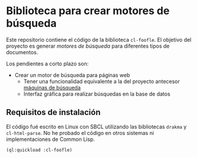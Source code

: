 # Biblioteca para crear motores de búsqueda

Este repositorio contiene el código de la biblioteca `cl-foofle`. El objetivo del proyecto es generar *motores de búsqueda* para diferentes tipos de documentos.

Los pendientes a corto plazo son:
- Crear un motor de búsqueda para páginas web
    * Tener una funcionalidad equivalente a la del proyecto antecesor [máquinas de búsqueda](https://github.com/uson-ia/maquinas-busqueda)
    * Interfaz gráfica para realizar búsquedas en la base de datos

## Requisitos de instalación
El código fué escrito en Linux con SBCL utilizando las bibliotecas `drakma` y `cl-html-parse`. No he probado el código en otros sistemas ni implementaciones de Common Lisp.

```lisp
(ql:quickload :cl-foofle)
```
